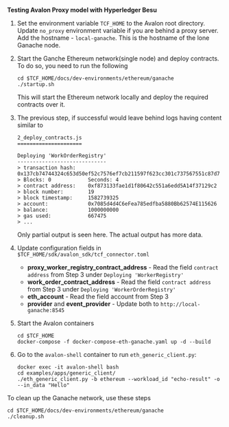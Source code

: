 
**Testing Avalon Proxy model with Hyperledger Besu**
1.  Set the environment variable ``TCF_HOME`` to the Avalon root directory. Update ``no_proxy`` environment variable if you are behind a proxy
    server. Add the hostname - ``local-ganache``. This is the hostname of the lone Ganache node.

2. Start the Ganche Ethereum network(single node) and deploy contracts. To do so, you need to run the following
    ```
    cd $TCF_HOME/docs/dev-environments/ethereum/ganache
    ./startup.sh
    ```
    This will start the Ethereum network locally and deploy the required contracts over it.

3. The previous step, if successful would leave behind logs having content similar to  
	```
	2_deploy_contracts.js
	=====================
	
	Deploying 'WorkOrderRegistry'
	-----------------------------
	> transaction hash:    0x137cb74744324c653d50ef52c7576ef7cb211597f623cc301c737567551c87d7
	> Blocks: 0            Seconds: 4
	> contract address:    0xf873133fae1d1f80642c551a6edd5A14f37129c2
	> block number:        19
	> block timestamp:     1582739325
	> account:             0x7085d4d4C6eFea785edfba5880Bb62574E115626
	> balance:             1000000000
	> gas used:            667475
	> ...
	```
   Only partial output is seen here. The actual output has more data.
   
4. Update configuration fields in ``$TCF_HOME/sdk/avalon_sdk/tcf_connector.toml ``
	- **proxy_worker_registry_contract_address** - Read the field ``contract address`` from Step 3 under ``Deploying 'WorkerRegistry'``
	- **work_order_contract_address** - Read the field ``contract address`` from Step 3 under ``Deploying 'WorkerOrderRegistry'``
	- **eth_account** - Read the field account from Step 3
	- **provider**  and **event_provider** - Update both to ``http://local-ganache:8545``

5. Start the Avalon containers
    ```
	cd $TCF_HOME
	docker-compose -f docker-compose-eth-ganache.yaml up -d --build
	```

6. Go to the ``avalon-shell`` container to run ``eth_generic_client.py``:
    ```
    docker exec -it avalon-shell bash
    cd examples/apps/generic_client/
    ./eth_generic_client.py -b ethereum --workload_id "echo-result" -o --in_data "Hello"
    ```

To clean up the Ganache network, use these steps 
```
cd $TCF_HOME/docs/dev-environments/ethereum/ganache
./cleanup.sh
```
